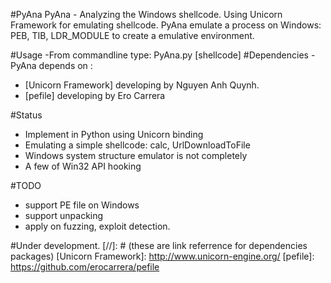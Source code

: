 #PyAna
PyAna - Analyzing the Windows shellcode.
Using Unicorn Framework for emulating shellcode. PyAna emulate a process on Windows: PEB, TIB, LDR_MODULE to create a emulative environment.

#Usage
    -From commandline type: PyAna.py [shellcode]
#Dependencies
-PyAna depends on :
* [Unicorn Framework] developing by Nguyen Anh Quynh. 
* [pefile] developing by Ero Carrera

#Status
* Implement in Python using Unicorn binding
* Emulating  a simple shellcode: calc, UrlDownloadToFile
* Windows system structure emulator is not completely
* A few of Win32 API hooking

#TODO
* support PE file on Windows
* support unpacking
* apply on fuzzing, exploit detection.

#Under development.
 [//]: # (these are link referrence for dependencies packages)
   [Unicorn Framework]: <http://www.unicorn-engine.org/>
   [pefile]: <https://github.com/erocarrera/pefile>
   
